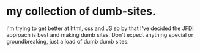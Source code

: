# my collection of dumb-sites.

I'm trying to get better at html, css and JS so by that I've decided the JFDI approach is best and making dumb sites. Don't expect anything special or groundbreaking, just a load of dumb dumb sites.
